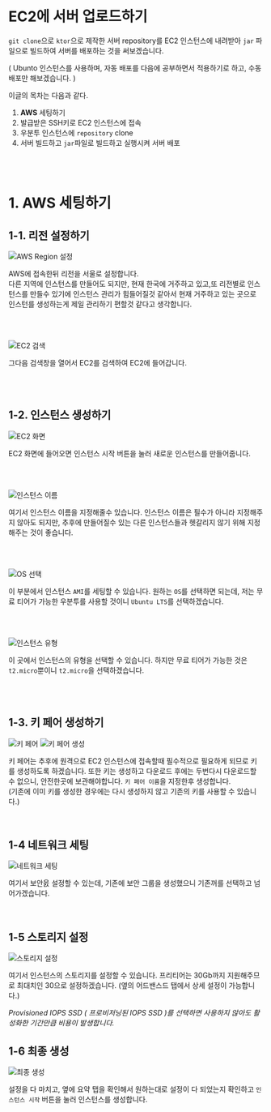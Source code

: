 # EC2에 서버 업로드하기

`git clone`으로 `ktor`으로 제작한 서버 repository를 EC2 인스턴스에 내려받아 `jar` 파일으로 빌드하여 서버를 배포하는 것을 써보겠습니다.

( Ubunto 인스턴스를 사용하며, 자동 배포를 다음에 공부하면서 적용하기로 하고, 수동 배포만 해보겠습니다. )

이글의 목차는 다음과 같다.

1. **AWS** 세팅하기
2. 발급받은 SSH키로 EC2 인스턴스에 접속
3. 우분투 인스턴스에 `repository` clone
4. 서버 빌드하고 `jar`파일로 빌드하고 실행시켜 서버 배포

<br/>
<br/>

# 1. AWS 세팅하기

## 1-1. 리전 설정하기

![AWS Region 설정](image.png)

AWS에 접속한뒤 리전을 서울로 설정합니다.<br>
다른 지역에 인스턴스를 만들어도 되지만, 현재 한국에 거주하고 있고,또 리전별로 인스턴스를 만들수 있기에 인스턴스 관리가 힘들어질것 같아서 현재 거주하고 있는 곳으로 인스턴를 생성하는게 제일 관리하기 편할것 같다고 생각합니다.

<br/>
<br/>

![EC2 검색](image-1.png)

그다음 검색창을 열어서 EC2를 검색하여 EC2에 들어갑니다.

<br/>
<br/>

## 1-2. 인스턴스 생성하기

![EC2 화면](image-2.png)

EC2 화면에 들어오면 인스턴스 시작 버튼을 눌러 새로운 인스턴스를 만들어줍니다.

<br/>
<br/>

![인스턴스 이름](image-3.png)

여기서 인스턴스 이름을 지정해줄수 있습니다. 인스턴스 이름은 필수가 아니라 지정해주지 않아도 되지만, 추후에 만들어질수 있는 다른 인스턴스들과 헷갈리지 않기 위해 지정해주는 것이 좋습니다.

<br/>
<br/>

![OS 선택](image-4.png)

이 부분에서 인스턴스 `AMI`를 세팅할 수 있습니다. 원하는 `OS`를 선택하면 되는데, 저는 무료 티어가 가능한 우분투를 사용할 것이니 `Ubuntu LTS`를 선택하겠습니다.

<br/>
<br/>

![인스턴스 유형](image-5.png)

이 곳에서 인스턴스의 유형을 선택할 수 있습니다. 하지만 무료 티어가 가능한 것은 `t2.micro`뿐이니 `t2.micro`을 선택하겠습니다.

<br/>
<br/>

## 1-3. 키 페어 생성하기

![키 페어](image-6.png)
![키 페어 생성](image-7.png)

키 페어는 추후에 원격으로 EC2 인스턴스에 접속할때 필수적으로 필요하게 되므로 키를 생성하도록 하겠습니다. 또한 키는 생성하고 다운로드 후에는 두번다시 다운로드할 수 없으니, 안전한곳에 보관해야합니다.
`키 페어 이름`을 지정한후 생성합니다.<br/>
(기존에 이미 키를 생성한 경우에는 다시 생성하지 않고 기존의 키를 사용할 수 있습니다.)

<br>

## 1-4 네트워크 세팅

![네트워크 세팅](image-8.png)

여기서 보안읈 설정할 수 있는데, 기존에 보안 그룹을 생성했으니 기존꺼를 선택하고 넘어가겠습니다.

<br>

## 1-5 스토리지 설정

![스토리지 설정](image-9.png)

여기서 인스턴스의 스토리지를 설정할 수 있습니다. 프리티어는 30Gb까지 지원해주므로 최대치인 30으로 설정하겠습니다. (옆의 어드밴스드 탭에서 상세 설정이 가능합니다.)

_Provisioned IOPS SSD ( 프로비저닝된 IOPS SSD )를 선택하면 사용하지 않아도 활성화한 기간만큼 비용이 발생합니다._

## 1-6 최종 생성

![최종 생성](image-10.png)

설정을 다 마치고, 옆에 요약 탭을 확인해서 원하는대로 설정이 다 되었는지 확인하고 `인스턴스 시작` 버튼을 눌러 인스턴스를 생성합니다.